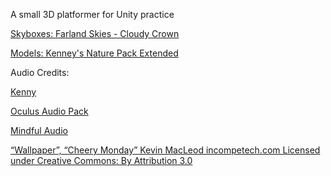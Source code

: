 A small 3D platformer for Unity practice

[Skyboxes: Farland Skies - Cloudy Crown](https://assetstore.unity.com/packages/2d/textures-materials/sky/farland-skies-cloudy-crown-60004)

[Models: Kenney's Nature Pack Extended](https://kenney.nl/assets/nature-pack-extended)

Audio Credits:

[Kenny](https://kenney.nl/)

[Oculus Audio Pack](https://developer.oculus.com/downloads/package/oculus-audio-pack-1/)

[Mindful Audio](https://mindful-audio.com/)

[“Wallpaper”, “Cheery Monday” Kevin MacLeod incompetech.com Licensed under Creative Commons: By Attribution 3.0](http://creativecommons.org/licenses/by/3.0/)